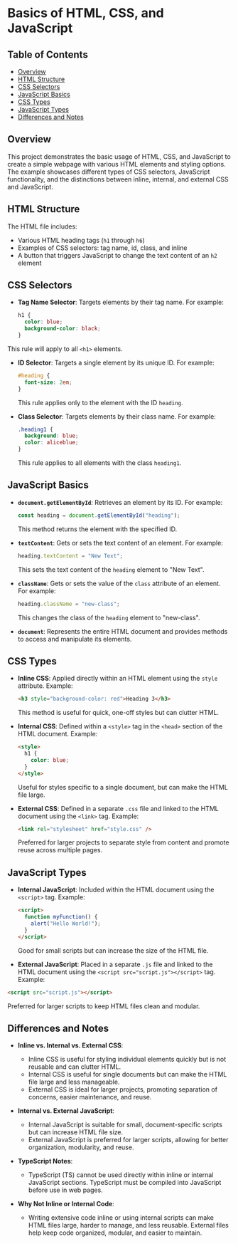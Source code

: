 
# Basics of HTML, CSS, and JavaScript

## Table of Contents

- [Overview](#overview)
- [HTML Structure](#html-structure)
- [CSS Selectors](#css-selectors)
- [JavaScript Basics](#javascript-basics)
- [CSS Types](#css-types)
- [JavaScript Types](#javascript-types)
- [Differences and Notes](#differences-and-notes)

## Overview

This project demonstrates the basic usage of HTML, CSS, and JavaScript to create a simple webpage with various HTML elements and styling options. The example showcases different types of CSS selectors, JavaScript functionality, and the distinctions between inline, internal, and external CSS and JavaScript.

## HTML Structure

The HTML file includes:

- Various HTML heading tags (`h1` through `h6`)
- Examples of CSS selectors: tag name, id, class, and inline
- A button that triggers JavaScript to change the text content of an `h2` element

## CSS Selectors

- **Tag Name Selector**: Targets elements by their tag name. For example:
  ```css
  h1 {
    color: blue;
    background-color: black;
  }
  ```

This rule will apply to all `<h1>` elements.

- **ID Selector**: Targets a single element by its unique ID. For example:

  ```css
  #heading {
    font-size: 2em;
  }
  ```

  This rule applies only to the element with the ID `heading`.

- **Class Selector**: Targets elements by their class name. For example:
  ```css
  .heading1 {
    background: blue;
    color: aliceblue;
  }
  ```
  This rule applies to all elements with the class `heading1`.

## JavaScript Basics

- **`document.getElementById`**: Retrieves an element by its ID. For example:

  ```javascript
  const heading = document.getElementById("heading");
  ```

  This method returns the element with the specified ID.

- **`textContent`**: Gets or sets the text content of an element. For example:

  ```javascript
  heading.textContent = "New Text";
  ```

  This sets the text content of the `heading` element to "New Text".

- **`className`**: Gets or sets the value of the `class` attribute of an element. For example:

  ```javascript
  heading.className = "new-class";
  ```

  This changes the class of the `heading` element to "new-class".

- **`document`**: Represents the entire HTML document and provides methods to access and manipulate its elements.

## CSS Types

- **Inline CSS**: Applied directly within an HTML element using the `style` attribute. Example:

  ```html
  <h3 style="background-color: red">Heading 3</h3>
  ```

  This method is useful for quick, one-off styles but can clutter HTML.

- **Internal CSS**: Defined within a `<style>` tag in the `<head>` section of the HTML document. Example:

  ```html
  <style>
    h1 {
      color: blue;
    }
  </style>
  ```

  Useful for styles specific to a single document, but can make the HTML file large.

- **External CSS**: Defined in a separate `.css` file and linked to the HTML document using the `<link>` tag. Example:
  ```html
  <link rel="stylesheet" href="style.css" />
  ```
  Preferred for larger projects to separate style from content and promote reuse across multiple pages.

## JavaScript Types

- **Internal JavaScript**: Included within the HTML document using the `<script>` tag. Example:

  ```html
  <script>
    function myFunction() {
      alert("Hello World!");
    }
  </script>
  ```

  Good for small scripts but can increase the size of the HTML file.

- **External JavaScript**: Placed in a separate `.js` file and linked to the HTML document using the `<script src="script.js"></script>` tag. Example:

```html
<script src="script.js"></script>
```

Preferred for larger scripts to keep HTML files clean and modular.

## Differences and Notes

- **Inline vs. Internal vs. External CSS**:

  - Inline CSS is useful for styling individual elements quickly but is not reusable and can clutter HTML.
  - Internal CSS is useful for single documents but can make the HTML file large and less manageable.
  - External CSS is ideal for larger projects, promoting separation of concerns, easier maintenance, and reuse.

- **Internal vs. External JavaScript**:

  - Internal JavaScript is suitable for small, document-specific scripts but can increase HTML file size.
  - External JavaScript is preferred for larger scripts, allowing for better organization, modularity, and reuse.

- **TypeScript Notes**:

  - TypeScript (TS) cannot be used directly within inline or internal JavaScript sections. TypeScript must be compiled into JavaScript before use in web pages.

- **Why Not Inline or Internal Code**:
  - Writing extensive code inline or using internal scripts can make HTML files large, harder to manage, and less reusable. External files help keep code organized, modular, and easier to maintain.
